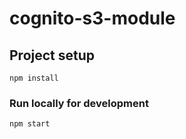 # cognito-s3-module

## Project setup
```
npm install
```

### Run locally for development
```
npm start
```
